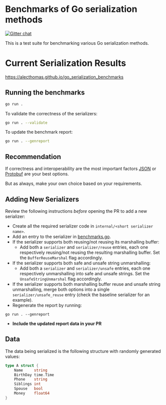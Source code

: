 # Benchmarks of Go serialization methods

[![Gitter chat](https://badges.gitter.im/alecthomas.png)](https://gitter.im/alecthomas/Lobby)

This is a test suite for benchmarking various Go serialization methods.

# Current Serialization Results

https://alecthomas.github.io/go_serialization_benchmarks

## Running the benchmarks

```bash
go run .
```

To validate the correctness of the serializers:

```bash
go run . --validate
```

To update the benchmark report:

```bash
go run . --genreport
```

## Recommendation

If correctness and interoperability are the most
important factors [JSON](http://golang.org/pkg/encoding/json/) or [Protobuf](https://google.golang.org/protobuf) are your best options.

But as always, make your own choice based on your requirements.

## Adding New Serializers

Review the following instructions _before_ opening the PR to add a new
serializer:

- Create all the required serializer code in `internal/<short serializer name>`.
- Add an entry to the serializer in [benchmarks.go](benchmarks.go).
- If the serializer supports both reusing/not reusing its marshalling buffer:
  - Add both a `serializer` and `serializer/reuse` entries, each one
    respectively reusing/not reusing the resulting marshalling buffer. Set the
    `BufferReuseMarshal` flag accordingly.
- If the serializer supports both safe and unsafe string unmarshalling:
  - Add both a `serializer` and `serializer/unsafe` entries, each one
    respectively unmarshalling into safe and unsafe strings. Set the
    `UnsafeStringUnmarshal` flag accordingly.
- If the serializer supports both marshalling buffer reuse and unsafe string
  unmarshalling, merge both options into a single `serializer/unsafe_reuse`
  entry (check the baseline serializer for an example).
- Regenerate the report by running:

```
go run . --genreport
```

- **Include the updated report data in your PR**

## Data

The data being serialized is the following structure with randomly generated values:

```go
type A struct {
    Name     string
    BirthDay time.Time
    Phone    string
    Siblings int
    Spouse   bool
    Money    float64
}
```

